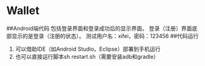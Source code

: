 # Wallet
##Android端代码
包括登录界面和登录成功后的显示界面。
登录（注册）界面底部显示的是登录（注册的状态）。
测试用户名：xifei，密码：123456
##代码运行
1. 可以借助IDE（如Android Studio，Eclipse）部署到手机运行
2. 也可以直接运行脚本sh restart.sh（需要安装adb和gradle）
